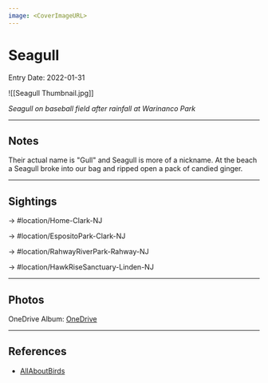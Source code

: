 ```yaml
---
image: <CoverImageURL>
---
```


# Seagull
Entry Date: 2022-01-31

![[Seagull Thumbnail.jpg]]

*Seagull on baseball field after rainfall at Warinanco Park*

---------------------------------------------------------------
## Notes
Their actual name is "Gull" and Seagull is more of a nickname. At the beach a Seagull broke into our bag and ripped open a pack of candied ginger.

---------------------------------------------------------------
## Sightings

-> #location/Home-Clark-NJ 

-> #location/EspositoPark-Clark-NJ

-> #location/RahwayRiverPark-Rahway-NJ 

-> #location/HawkRiseSanctuary-Linden-NJ 

---------------------------------------------------------------
## Photos
OneDrive Album: [OneDrive](https://1drv.ms/u/s!AvaIuMdCo_w-2Sedwm1YdvT39ZFF?e=ryjVcL)

---------------------------------------------------------------
## References
- [AllAboutBirds](https://www.allaboutbirds.org/guide/Herring_Gull/overview)